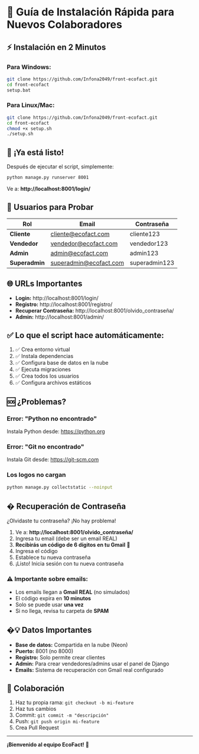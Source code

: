 # 🚀 Guía de Instalación Rápida para Nuevos Colaboradores

## ⚡ Instalación en 2 Minutos

### Para Windows:
```bash
git clone https://github.com/Infona2049/front-ecofact.git
cd front-ecofact
setup.bat
```

### Para Linux/Mac:
```bash
git clone https://github.com/Infona2049/front-ecofact.git
cd front-ecofact
chmod +x setup.sh
./setup.sh
```

## 🎯 ¡Ya está listo!

Después de ejecutar el script, simplemente:

```bash
python manage.py runserver 8001
```

Ve a: **http://localhost:8001/login/**

## 🔐 Usuarios para Probar

| Rol | Email | Contraseña |
|-----|-------|------------|
| **Cliente** | cliente@ecofact.com | cliente123 |
| **Vendedor** | vendedor@ecofact.com | vendedor123 |
| **Admin** | admin@ecofact.com | admin123 |
| **Superadmin** | superadmin@ecofact.com | superadmin123 |

## 🌐 URLs Importantes

- **Login:** http://localhost:8001/login/
- **Registro:** http://localhost:8001/registro/
- **Recuperar Contraseña:** http://localhost:8001/olvido_contraseña/
- **Admin:** http://localhost:8001/admin/

## ✅ Lo que el script hace automáticamente:

1. ✅ Crea entorno virtual
2. ✅ Instala dependencias
3. ✅ Configura base de datos en la nube
4. ✅ Ejecuta migraciones
5. ✅ Crea todos los usuarios
6. ✅ Configura archivos estáticos

## 🆘 ¿Problemas?

### Error: "Python no encontrado"
Instala Python desde: https://python.org

### Error: "Git no encontrado"  
Instala Git desde: https://git-scm.com

### Los logos no cargan
```bash
python manage.py collectstatic --noinput
```

## � Recuperación de Contraseña

¿Olvidaste tu contraseña? ¡No hay problema!

1. Ve a: **http://localhost:8001/olvido_contraseña/**
2. Ingresa tu email (debe ser un email REAL)
3. **Recibirás un código de 6 dígitos en tu Gmail** 📧
4. Ingresa el código
5. Establece tu nueva contraseña
6. ¡Listo! Inicia sesión con tu nueva contraseña

### ⚠️ Importante sobre emails:
- Los emails llegan a **Gmail REAL** (no simulados)
- El código expira en **10 minutos**
- Solo se puede usar **una vez**
- Si no llega, revisa tu carpeta de **SPAM**

## �💡 Datos Importantes

- **Base de datos:** Compartida en la nube (Neon)
- **Puerto:** 8001 (no 8000)
- **Registro:** Solo permite crear clientes
- **Admin:** Para crear vendedores/admins usar el panel de Django
- **Emails:** Sistema de recuperación con Gmail real configurado

## 🤝 Colaboración

1. Haz tu propia rama: `git checkout -b mi-feature`
2. Haz tus cambios
3. Commit: `git commit -m "descripción"`
4. Push: `git push origin mi-feature`
5. Crea Pull Request

---
**¡Bienvenido al equipo EcoFact!** 🌱